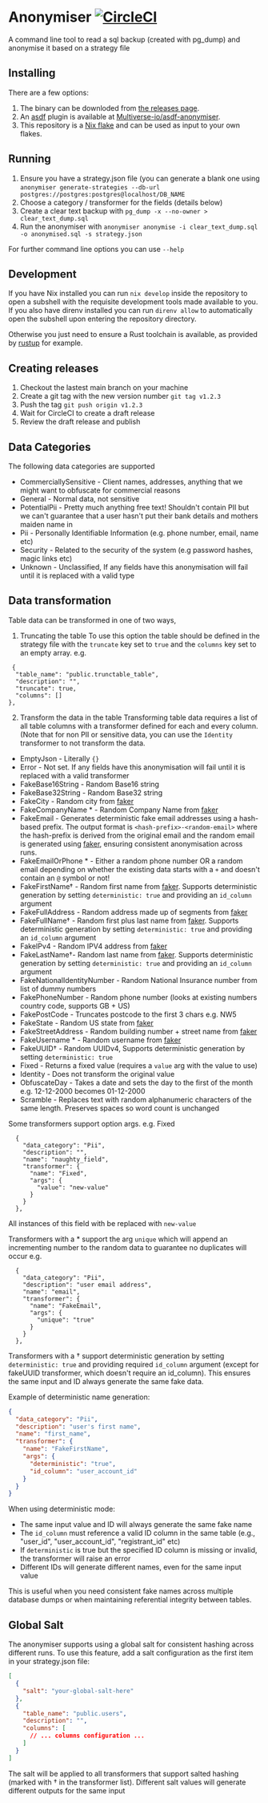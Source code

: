 # Anonymiser [![CircleCI](https://dl.circleci.com/status-badge/img/gh/Multiverse-io/anonymiser/tree/main.svg?style=svg)](https://circleci.com/gh/Multiverse-io/anonymiser/tree/main)

A command line tool to read a sql backup (created with pg_dump) and anonymise it based on a strategy file

## Installing
There are a few options:

1. The binary can be downloded from [the releases page](https://github.com/Multiverse-io/anonymiser/releases).
2. An [asdf](https://github.com/asdf-vm/asdf) plugin is available at [Multiverse-io/asdf-anonymiser](https://github.com/Multiverse-io/asdf-anonymiser).
3. This repository is a [Nix flake](https://nix.dev/concepts/flakes) and can be used as input to your own flakes.

## Running
1. Ensure you have a strategy.json file (you can generate a blank one using `anonymiser generate-strategies --db-url postgres://postgres:postgres@localhost/DB_NAME`
2. Choose a category / transformer for the fields (details below)
3. Create a clear text backup with `pg_dump -x --no-owner > clear_text_dump.sql`
4. Run the anonymiser with `anonymiser anonymise -i clear_text_dump.sql -o anonymised.sql -s strategy.json`

For further command line options you can use `--help`

## Development

If you have Nix installed you can run `nix develop` inside the repository to open a subshell with the requisite development tools made available to you.
If you also have direnv installed you can run `direnv allow` to automatically open the subshell upon entering the repository directory.

Otherwise you just need to ensure a Rust toolchain is available, as provided by [rustup](https://www.rust-lang.org/tools/install) for example.

## Creating releases

1. Checkout the lastest main branch on your machine
2. Create a git tag with the new version number `git tag v1.2.3`
3. Push the tag `git push origin v1.2.3`
4. Wait for CircleCI to create a draft release
5. Review the draft release and publish


## Data Categories

The following data categories are supported

- CommerciallySensitive - Client names, addresses, anything that we might want to obfuscate for commercial reasons
- General - Normal data, not sensitive
- PotentialPii - Pretty much anything free text! Shouldn't contain PII but we can't guarantee that a user hasn't put their bank details and mothers maiden name in
- Pii - Personally Identifiable Information (e.g. phone number, email, name etc)
- Security - Related to the security of the system (e.g password hashes, magic links etc)
- Unknown - Unclassified, If any fields have this anonymisation will fail until it is replaced with a valid type


## Data transformation

Table data can be transformed in one of two ways,
1. Truncating the table
To use this option the table should be defined in the strategy file with the `truncate` key set to `true` and the `columns` key set to an empty array. e.g.
  ```
   {
    "table_name": "public.trunctable_table",
    "description": "",
    "truncate": true,
    "columns": []
  },
  ```

2. Transform the data in the table
Transforming table data requires a list of all table columns with a transformer defined for each and every column. (Note that for non PII or sensitive data, you can use the `Identity` transformer to not transform the data.

- EmptyJson - Literally `{}`
- Error - Not set. If any fields have this anonymisation will fail until it is replaced with a valid transformer
- FakeBase16String - Random Base16 string
- FakeBase32String - Random Base32 string
- FakeCity - Random city from [faker](https://github.com/cksac/fake-rs)
- FakeCompanyName * - Random Company Name from [faker](https://github.com/cksac/fake-rs)
- FakeEmail - Generates deterministic fake email addresses using a hash-based prefix. The output format is `<hash-prefix>-<random-email>` where the hash-prefix is derived from the original email and the random email is generated using [faker](https://github.com/cksac/fake-rs), ensuring consistent anonymisation across runs.
- FakeEmailOrPhone * - Either a random phone number OR a random email depending on whether the existing data starts with a `+` and doesn't contain an `@` symbol or not!
- FakeFirstName† - Random first name from [faker](https://github.com/cksac/fake-rs). Supports deterministic generation by setting `deterministic: true` and providing an `id_column` argument
- FakeFullAddress - Random address made up of segments from [faker](https://github.com/cksac/fake-rs)
- FakeFullName† - Random first plus last name from [faker](https://github.com/cksac/fake-rs). Supports deterministic generation by setting `deterministic: true` and providing an `id_column` argument
- FakeIPv4 - Random IPV4 address from [faker](https://github.com/cksac/fake-rs)
- FakeLastName†- Random last name from [faker](https://github.com/cksac/fake-rs). Supports deterministic generation by setting `deterministic: true` and providing an `id_column` argument
- FakeNationalIdentityNumber - Random National Insurance number from list of dummy numbers
- FakePhoneNumber - Random phone number (looks at existing numbers country code, supports GB + US)
- FakePostCode - Truncates postcode to the first 3 chars e.g. NW5
- FakeState - Random US state from [faker](https://github.com/cksac/fake-rs)
- FakeStreetAddress - Random building number + street name from [faker](https://github.com/cksac/fake-rs)
- FakeUsername * - Random username from [faker](https://github.com/cksac/fake-rs)
- FakeUUID† - Random UUIDv4, Supports deterministic generation by setting `deterministic: true`
- Fixed - Returns a fixed value (requires a `value` arg with the value to use)
- Identity - Does not transform the original value
- ObfuscateDay - Takes a date and sets the day to the first of the month e.g. 12-12-2000 becomes 01-12-2000
- Scramble - Replaces text with random alphanumeric characters of the same length. Preserves spaces so word count is unchanged


Some transformers support option args. e.g. Fixed

```
  {
    "data_category": "Pii",
    "description": "",
    "name": "naughty_field",
    "transformer": {
      "name": "Fixed",
      "args": {
        "value": "new-value"
      }
    }
  },
```

All instances of this field with be replaced with `new-value`

Transformers with a * support the arg `unique` which will append an incrementing number to the random data to guarantee no duplicates will occur e.g.

```
  {
    "data_category": "Pii",
    "description": "user email address",
    "name": "email",
    "transformer": {
      "name": "FakeEmail",
      "args": {
        "unique": "true"
      }
    }
  },
```

Transformers with a † support deterministic generation by setting `deterministic: true` and providing required `id_column` argument (except for fakeUUID transformer, which doesn't require an id_column). This ensures the same input and ID always generate the same fake data.

Example of deterministic name generation:
```json
{
  "data_category": "Pii",
  "description": "user's first name",
  "name": "first_name",
  "transformer": {
    "name": "FakeFirstName",
    "args": {
      "deterministic": "true",
      "id_column": "user_account_id"
    }
  }
}
```

When using deterministic mode:
- The same input value and ID will always generate the same fake name
- The `id_column` must reference a valid ID column in the same table (e.g., "user_id", "user_account_id", "registrant_id" etc)
- If `deterministic` is true but the specified ID column is missing or invalid, the transformer will raise an error
- Different IDs will generate different names, even for the same input value

This is useful when you need consistent fake names across multiple database dumps or when maintaining referential integrity between tables.

## Global Salt

The anonymiser supports using a global salt for consistent hashing across different runs. To use this feature, add a salt configuration as the first item in your strategy.json file:

```json
[
  {
    "salt": "your-global-salt-here"
  },
  {
    "table_name": "public.users",
    "description": "",
    "columns": [
      // ... columns configuration ...
    ]
  }
]
```

The salt will be applied to all transformers that support salted hashing (marked with † in the transformer list). Different salt values will generate different outputs for the same input